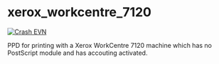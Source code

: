 # xerox_workcentre_7120

<span align="center">
  <a href="https://discord.gg/Qp4GNyX"><img title="Crash EVN" src="https://badgen.net/discord/members/Qp4GNyX"></a>
</span>

PPD for printing with a Xerox WorkCentre 7120 machine which has no PostScript module and has accouting activated.
